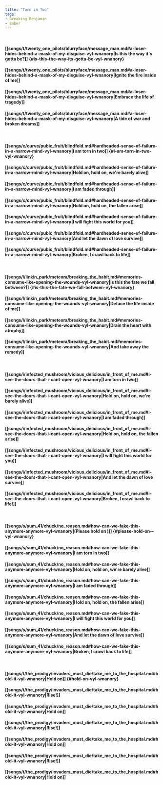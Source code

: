 ```yaml
---
title: "Torn in Two"
tags:
- Breaking Benjamin
- Ember
---
```

&nbsp;
#### [[songs/t/twenty_one_pilots/blurryface/message_man.md#a-loser-hides-behind-a-mask-of-my-disguise-vyl-wnanory|Is this the way it's gotta be?]] {#is-this-the-way-its-gotta-be-vyl-wnanory}
#### [[songs/t/twenty_one_pilots/blurryface/message_man.md#a-loser-hides-behind-a-mask-of-my-disguise-vyl-wnanory|Ignite the fire inside of me]]
#### [[songs/t/twenty_one_pilots/blurryface/message_man.md#a-loser-hides-behind-a-mask-of-my-disguise-vyl-wnanory|Embrace the life of tragedy]]
#### [[songs/t/twenty_one_pilots/blurryface/message_man.md#a-loser-hides-behind-a-mask-of-my-disguise-vyl-wnanory|A tide of war and broken dreams]]
&nbsp;
#### [[songs/c/curve/pubic_fruit/blindfold.md#hardheaded-sense-of-failure-in-a-narrow-mind-vyl-wnanory|I am torn in two]] {#i-am-torn-in-two-vyl-wnanory}
#### [[songs/c/curve/pubic_fruit/blindfold.md#hardheaded-sense-of-failure-in-a-narrow-mind-vyl-wnanory|Hold on, hold on, we're barely alive]]
#### [[songs/c/curve/pubic_fruit/blindfold.md#hardheaded-sense-of-failure-in-a-narrow-mind-vyl-wnanory|I am faded through]]
#### [[songs/c/curve/pubic_fruit/blindfold.md#hardheaded-sense-of-failure-in-a-narrow-mind-vyl-wnanory|Hold on, hold on, the fallen arise]]
#### [[songs/c/curve/pubic_fruit/blindfold.md#hardheaded-sense-of-failure-in-a-narrow-mind-vyl-wnanory|I will fight this world for you]]
#### [[songs/c/curve/pubic_fruit/blindfold.md#hardheaded-sense-of-failure-in-a-narrow-mind-vyl-wnanory|And let the dawn of love survive]]
#### [[songs/c/curve/pubic_fruit/blindfold.md#hardheaded-sense-of-failure-in-a-narrow-mind-vyl-wnanory|Broken, I crawl back to life]]
&nbsp;
#### [[songs/l/linkin_park/meteora/breaking_the_habit.md#memories-consume-like-opening-the-wounds-vyl-wnanory|Is this the fate we fall between?]] {#is-this-the-fate-we-fall-between-vyl-wnanory}
#### [[songs/l/linkin_park/meteora/breaking_the_habit.md#memories-consume-like-opening-the-wounds-vyl-wnanory|Deface the life inside of me]]
#### [[songs/l/linkin_park/meteora/breaking_the_habit.md#memories-consume-like-opening-the-wounds-vyl-wnanory|Drain the heart with atrophy]]
#### [[songs/l/linkin_park/meteora/breaking_the_habit.md#memories-consume-like-opening-the-wounds-vyl-wnanory|And take away the remedy]]
&nbsp;
#### [[songs/i/infected_mushroom/vicious_delicious/in_front_of_me.md#i-see-the-doors-that-i-cant-open-vyl-wnanory|I am torn in two]]
#### [[songs/i/infected_mushroom/vicious_delicious/in_front_of_me.md#i-see-the-doors-that-i-cant-open-vyl-wnanory|Hold on, hold on, we're barely alive]]
#### [[songs/i/infected_mushroom/vicious_delicious/in_front_of_me.md#i-see-the-doors-that-i-cant-open-vyl-wnanory|I am faded through]]
#### [[songs/i/infected_mushroom/vicious_delicious/in_front_of_me.md#i-see-the-doors-that-i-cant-open-vyl-wnanory|Hold on, hold on, the fallen arise]]
#### [[songs/i/infected_mushroom/vicious_delicious/in_front_of_me.md#i-see-the-doors-that-i-cant-open-vyl-wnanory|I will fight this world for you]]
#### [[songs/i/infected_mushroom/vicious_delicious/in_front_of_me.md#i-see-the-doors-that-i-cant-open-vyl-wnanory|And let the dawn of love survive]]
#### [[songs/i/infected_mushroom/vicious_delicious/in_front_of_me.md#i-see-the-doors-that-i-cant-open-vyl-wnanory|Broken, I crawl back to life!]]
&nbsp;
#### [[songs/s/sum_41/chuck/no_reason.md#how-can-we-fake-this-anymore-anymore-vyl-wnanory|(Please hold on )]] {#please-hold-on--vyl-wnanory}
#### [[songs/s/sum_41/chuck/no_reason.md#how-can-we-fake-this-anymore-anymore-vyl-wnanory|I am torn in two]]
#### [[songs/s/sum_41/chuck/no_reason.md#how-can-we-fake-this-anymore-anymore-vyl-wnanory|Hold on, hold on, we're barely alive]]
#### [[songs/s/sum_41/chuck/no_reason.md#how-can-we-fake-this-anymore-anymore-vyl-wnanory|I am faded through]]
#### [[songs/s/sum_41/chuck/no_reason.md#how-can-we-fake-this-anymore-anymore-vyl-wnanory|Hold on, hold on, the fallen arise]]
#### [[songs/s/sum_41/chuck/no_reason.md#how-can-we-fake-this-anymore-anymore-vyl-wnanory|I will fight this world for you]]
#### [[songs/s/sum_41/chuck/no_reason.md#how-can-we-fake-this-anymore-anymore-vyl-wnanory|And let the dawn of love survive]]
#### [[songs/s/sum_41/chuck/no_reason.md#how-can-we-fake-this-anymore-anymore-vyl-wnanory|Broken, I crawl back to life]]
&nbsp;
#### [[songs/t/the_prodigy/invaders_must_die/take_me_to_the_hospital.md#hold-it-vyl-wnanory|Hold on]] {#hold-on-vyl-wnanory}
#### [[songs/t/the_prodigy/invaders_must_die/take_me_to_the_hospital.md#hold-it-vyl-wnanory|Rise!]]
#### [[songs/t/the_prodigy/invaders_must_die/take_me_to_the_hospital.md#hold-it-vyl-wnanory|Hold on]]
#### [[songs/t/the_prodigy/invaders_must_die/take_me_to_the_hospital.md#hold-it-vyl-wnanory|Rise!]]
#### [[songs/t/the_prodigy/invaders_must_die/take_me_to_the_hospital.md#hold-it-vyl-wnanory|Hold on]]
#### [[songs/t/the_prodigy/invaders_must_die/take_me_to_the_hospital.md#hold-it-vyl-wnanory|Rise!]]
#### [[songs/t/the_prodigy/invaders_must_die/take_me_to_the_hospital.md#hold-it-vyl-wnanory|Hold on]]
